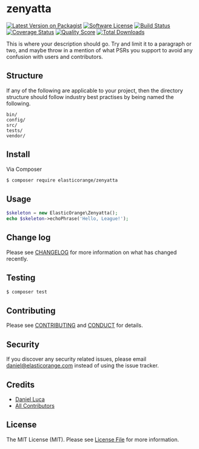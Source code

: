 # zenyatta

[![Latest Version on Packagist][ico-version]][link-packagist]
[![Software License][ico-license]](LICENSE.md)
[![Build Status][ico-travis]][link-travis]
[![Coverage Status][ico-scrutinizer]][link-scrutinizer]
[![Quality Score][ico-code-quality]][link-code-quality]
[![Total Downloads][ico-downloads]][link-downloads]

This is where your description should go. Try and limit it to a paragraph or two, and maybe throw in a mention of what
PSRs you support to avoid any confusion with users and contributors.

## Structure

If any of the following are applicable to your project, then the directory structure should follow industry best practises by being named the following.

```
bin/        
config/
src/
tests/
vendor/
```


## Install

Via Composer

``` bash
$ composer require elasticorange/zenyatta
```

## Usage

``` php
$skeleton = new ElasticOrange\Zenyatta();
echo $skeleton->echoPhrase('Hello, League!');
```

## Change log

Please see [CHANGELOG](CHANGELOG.md) for more information on what has changed recently.

## Testing

``` bash
$ composer test
```

## Contributing

Please see [CONTRIBUTING](CONTRIBUTING.md) and [CONDUCT](CONDUCT.md) for details.

## Security

If you discover any security related issues, please email daniel@elasticorange.com instead of using the issue tracker.

## Credits

- [Daniel Luca][link-author]
- [All Contributors][link-contributors]

## License

The MIT License (MIT). Please see [License File](LICENSE.md) for more information.

[ico-version]: https://img.shields.io/packagist/v/elasticorange/zenyatta.svg?style=flat-square
[ico-license]: https://img.shields.io/badge/license-MIT-brightgreen.svg?style=flat-square
[ico-travis]: https://img.shields.io/travis/elasticorange/zenyatta/master.svg?style=flat-square
[ico-scrutinizer]: https://img.shields.io/scrutinizer/coverage/g/elasticorange/zenyatta.svg?style=flat-square
[ico-code-quality]: https://img.shields.io/scrutinizer/g/elasticorange/zenyatta.svg?style=flat-square
[ico-downloads]: https://img.shields.io/packagist/dt/elasticorange/zenyatta.svg?style=flat-square

[link-packagist]: https://packagist.org/packages/elasticorange/zenyatta
[link-travis]: https://travis-ci.org/elasticorange/zenyatta
[link-scrutinizer]: https://scrutinizer-ci.com/g/elasticorange/zenyatta/code-structure
[link-code-quality]: https://scrutinizer-ci.com/g/elasticorange/zenyatta
[link-downloads]: https://packagist.org/packages/elasticorange/zenyatta
[link-author]: https://github.com/hydrarulz
[link-contributors]: ../../contributors
